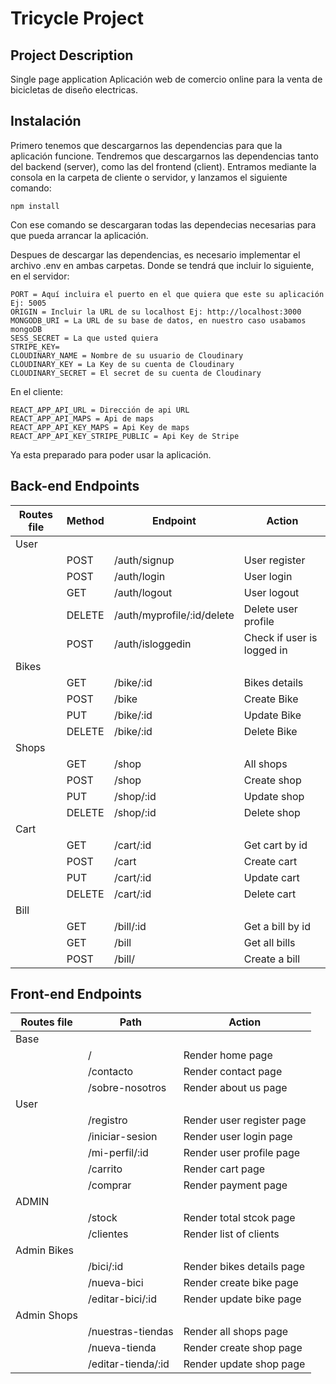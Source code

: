 # Tricycle Project

## Project Description
Single page application
Aplicación web de comercio online para la venta de bicicletas de diseño electricas.

## Instalación

Primero tenemos que descargarnos las dependencias para que la aplicación funcione. Tendremos que descargarnos las dependencias tanto del backend (server), como las del frontend (client). Entramos mediante la consola en la carpeta de cliente o servidor, y lanzamos el siguiente comando:

```
npm install
```

Con ese comando se descargaran todas las dependecias necesarias para que pueda arrancar la aplicación.

Despues de descargar las dependencias, es necesario implementar el archivo .env en ambas carpetas. Donde se tendrá que incluir lo siguiente, en el servidor: 

```
PORT = Aquí incluira el puerto en el que quiera que este su aplicación Ej: 5005
ORIGIN = Incluir la URL de su localhost Ej: http://localhost:3000
MONGODB_URI = La URL de su base de datos, en nuestro caso usabamos mongoDB
SESS_SECRET = La que usted quiera
STRIPE_KEY= 
CLOUDINARY_NAME = Nombre de su usuario de Cloudinary
CLOUDINARY_KEY = La Key de su cuenta de Cloudinary
CLOUDINARY_SECRET = El secret de su cuenta de Cloudinary
```

En el cliente: 

```
REACT_APP_API_URL = Dirección de api URL
REACT_APP_API_MAPS = Api de maps
REACT_APP_API_KEY_MAPS = Api Key de maps
REACT_APP_API_KEY_STRIPE_PUBLIC = Api Key de Stripe
```

Ya esta preparado para poder usar la aplicación.





## Back-end Endpoints

| Routes file | Method                    | Endpoint                   | Action                                           | 
| ----------- | ------------------------- | ----------------           |------------------------------------------------- |
| User 
|             | POST                      | /auth/signup               | User register                                    |
|             | POST                      | /auth/login                | User login                                       |
|             | GET                       | /auth/logout               | User logout                                      |
|             | DELETE                    | /auth/myprofile/:id/delete | Delete user profile                              |
|             | POST                      | /auth/isloggedin           | Check if user is logged in                       |
| Bikes
|             | GET                       | /bike/:id                  | Bikes details                                    |
|             | POST                      | /bike                      | Create Bike                                      |
|             | PUT                       | /bike/:id                  | Update Bike                                      |
|             | DELETE                    | /bike/:id                  | Delete Bike                                      |
| Shops
|             | GET                       | /shop                      | All shops                                        |
|             | POST                      | /shop                      | Create shop                                      |
|             | PUT                       | /shop/:id                  | Update shop                                      |
|             | DELETE                    | /shop/:id                  | Delete shop                                      |
| Cart
|             | GET                       | /cart/:id                  | Get cart by id                                   |
|             | POST                      | /cart                      | Create cart                                      |
|             | PUT                       | /cart/:id                  | Update cart                                      |
|             | DELETE                    | /cart/:id                  | Delete cart                                      |
| Bill
|             | GET                       | /bill/:id                  | Get a bill by id                                 |
|             | GET                       | /bill                      | Get all bills                                    |
|             | POST                      | /bill/                     | Create a bill                                    |



## Front-end Endpoints

| Routes file | Path                       | Action                                            | 
| ----------- | -------------------------- |-------------------------------------------------- |
| Base 
|             | /                          | Render home page                                  |
|             | /contacto                  | Render contact page                               |
|             | /sobre-nosotros            | Render about us page                              |
| User                                                                                                          
|             | /registro                  | Render user register page                         |
|             | /iniciar-sesion            | Render user login page                            |
|             | /mi-perfil/:id             | Render user profile  page                         |
|             | /carrito                   | Render cart page                                  |
|             | /comprar                   | Render payment page                               |
| ADMIN
|             | /stock                     | Render total stcok page                           |
|             | /clientes                  | Render list of clients                            |
| Admin Bikes
|             | /bici/:id                  | Render bikes details page                         |
|             | /nueva-bici                | Render create bike page                           |
|             | /editar-bici/:id           | Render update bike page                           |
| Admin Shops
|             | /nuestras-tiendas          | Render all shops page                             |
|             | /nueva-tienda              | Render create shop page                           |
|             | /editar-tienda/:id         | Render update shop page                           |

